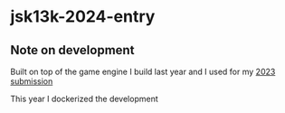# jsk13k-2024-entry


## Note on development

Built on top of the game engine I build last year and I used for my [2023 submission](https://js13kgames.com/entries/a-khans-soul)

This year I dockerized the development